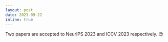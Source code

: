 ```yaml
---
layout: post
date: 2023-09-22
inline: true
---
```


Two papers are accepted to NeurIPS 2023 and ICCV 2023 respectively. :relieved: